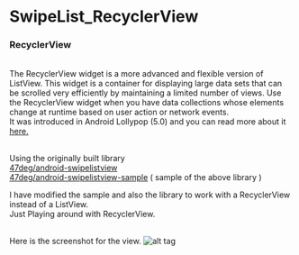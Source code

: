 SwipeList_RecyclerView
======================

<h3>RecyclerView</h3><br>
The RecyclerView widget is a more advanced and flexible version of ListView. This widget is a container for displaying large data sets that can be scrolled very efficiently by maintaining a limited number of views. Use the RecyclerView widget when you have data collections whose elements change at runtime based on user action or network events.<br>
It was introduced in Android Lollypop (5.0) and you can read more about it <a href="https://developer.android.com/reference/android/support/v7/widget/RecyclerView.html">here.</a><br><br>


Using the originally built library<br>
<a href="https://github.com/47deg/android-swipelistview">47deg/android-swipelistview</a><br>
<a href="https://github.com/47deg/android-swipelistview-sample">47deg/android-swipelistview-sample</a>  ( sample of the above library )

I have modified the sample and also the library to work with a RecyclerView instead of a ListView.<br>
Just Playing around with RecyclerView.<br><br>

Here is the screenshot for the view.
![alt tag](http://i.imgur.com/ysLO3dA.png) <br>







